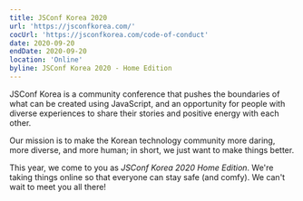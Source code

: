 ```yaml
---
title: JSConf Korea 2020
url: 'https://jsconfkorea.com/'
cocUrl: 'https://jsconfkorea.com/code-of-conduct'
date: 2020-09-20
endDate: 2020-09-20
location: 'Online'
byline: JSConf Korea 2020 - Home Edition
---
```


JSConf Korea is a community conference that pushes the boundaries of what can be created using JavaScript, and an opportunity for people with diverse experiences to share their stories and positive energy with each other.

Our mission is to make the Korean technology community more daring, more diverse, and more human; in short, we just want to make things better.

This year, we come to you as _JSConf Korea 2020 Home Edition_. We're taking things online so that everyone can stay safe (and comfy). We can't wait to meet you all there!
